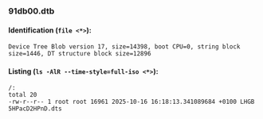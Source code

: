 ### 91db00.dtb
#### Identification (`file <*>`):
```
Device Tree Blob version 17, size=14398, boot CPU=0, string block size=1446, DT structure block size=12896
```
#### Listing (`ls -AlR --time-style=full-iso <*>`):
```
/:
total 20
-rw-r--r-- 1 root root 16961 2025-10-16 16:18:13.341089684 +0100 LHGB 5HPacD2HPnD.dts
```

